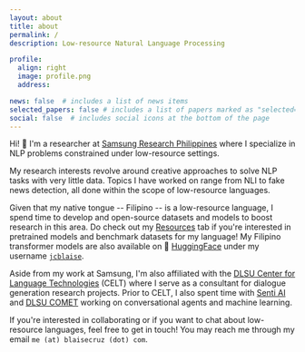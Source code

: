 ```yaml
---
layout: about
title: about
permalink: /
description: Low-resource Natural Language Processing

profile:
  align: right
  image: profile.png
  address: 

news: false  # includes a list of news items
selected_papers: false # includes a list of papers marked as "selected={true}"
social: false  # includes social icons at the bottom of the page
---
```


Hi! 👋 I'm a researcher at [Samsung Research Philippines](https://research.samsung.com/srph) where I specialize in NLP problems constrained under low-resource settings.

My research interests revolve around creative approaches to solve NLP tasks with very little data. Topics I have worked on range from NLI to fake news detection, all done within the scope of low-resource languages.

Given that my native tongue -- Filipino -- is a low-resource language, I spend time to develop and open-source datasets and models to boost research in this area. Do check out my [Resources](/resources) tab if you're interested in pretrained models and benchmark datasets for my language! My Filipino transformer models are also available on 🤗 [HuggingFace](https://huggingface.co/) under my username [`jcblaise`](https://huggingface.co/jcblaise).

Aside from my work at Samsung, I'm also affiliated with the [DLSU Center for Language Technologies](https://www.dlsu.edu.ph/research/research-centers/adric/celt/) (CELT) where I serve as a consultant for dialogue generation research projects. Prior to CELT, I also spent time with [Senti AI](https://senti.ai) and [DLSU COMET](https://comet.dlsu.edu.ph/) working on conversational agents and machine learning.

If you're interested in collaborating or if you want to chat about low-resource languages, feel free to get in touch! You may reach me through my email `me (at) blaisecruz (dot) com`.